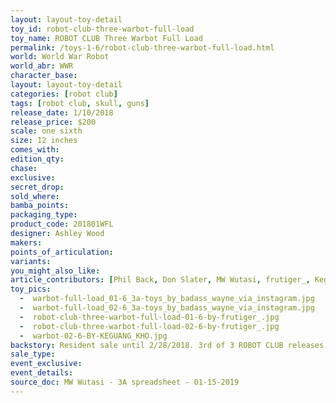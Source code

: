 ```yaml
---
layout: layout-toy-detail 
toy_id: robot-club-three-warbot-full-load
toy_name: ROBOT CLUB Three Warbot Full Load
permalink: /toys-1-6/robot-club-three-warbot-full-load.html
world: World War Robot
world_abr: WWR
character_base: 
layout: layout-toy-detail
categories: [robot club]
tags: [robot club, skull, guns]
release_date: 1/10/2018
release_price: $200 
scale: one sixth
size: 12 inches
comes_with: 
edition_qty: 
chase: 
exclusive: 
secret_drop: 
sold_where: 
bamba_points: 
packaging_type: 
product_code: 201801WFL
designer: Ashley Wood
makers: 
points_of_articulation: 
variants: 
you_might_also_like: 
article_contributors: [Phil Back, Don Slater, MW Wutasi, frutiger_, Keguang-Kho, badass_wayne]
toy_pics: 
  -  warbot-full-load_01-6_3a-toys_by_badass_wayne_via_instagram.jpg
  -  warbot-full-load_02-6_3a-toys_by_badass_wayne_via_instagram.jpg
  -  robot-club-three-warbot-full-load-01-6-by-frutiger_.jpg
  -  robot-club-three-warbot-full-load-02-6-by-frutiger_.jpg
  -  warbot-02-6-BY-KEGUANG_KHO.jpg
backstory: Resident sale until 2/28/2018. 3rd of 3 ROBOT CLUB releases towards free Desert Stroll Bot
sale_type: 
event_exclusive: 
event_details: 
source_doc: MW Wutasi - 3A spreadsheet - 01-15-2019
---
```

